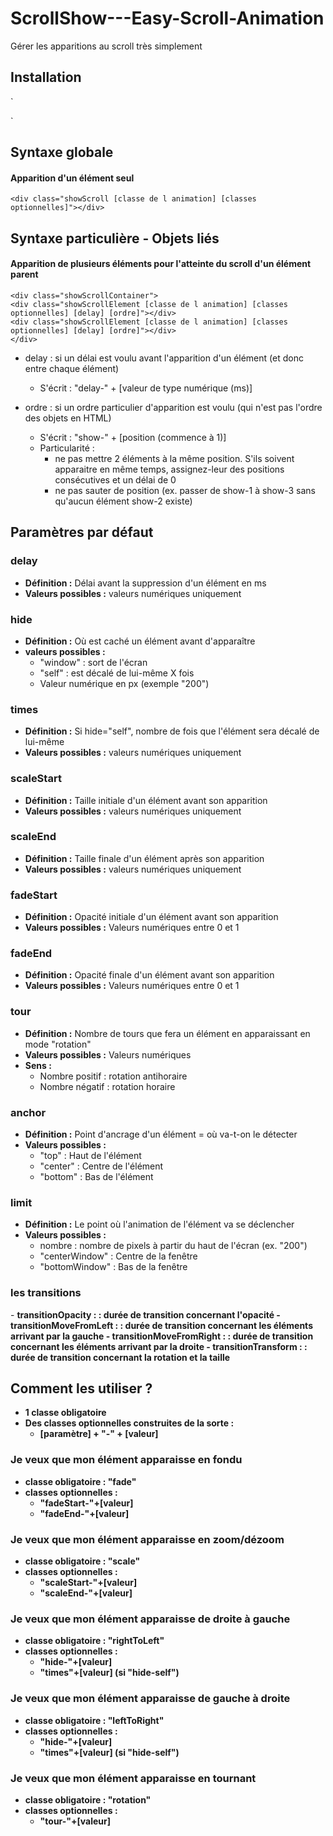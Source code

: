 # ScrollShow---Easy-Scroll-Animation
Gérer les apparitions au scroll très simplement

<h2> Installation </h2>

`<script src="https://code.jquery.com/jquery-3.1.1.min.js"></script> <!-- Librairie Jquery necessaire -->
 <script src="js/showScroll.js"></script> <!-- Fichier necessaire aux animations -->`
 

<h2> Syntaxe globale </h2>

<h4>Apparition d'un élément seul</h4>

`<div class="showScroll [classe de l animation] [classes optionnelles]"></div>`

<h2> Syntaxe particulière - Objets liés </h2>

<h4>Apparition de plusieurs éléments pour l'atteinte du scroll d'un élément parent</h4>

`<div class="showScrollContainer">`
 <br/>
    `<div class="showScrollElement [classe de l animation] [classes optionnelles] [delay] [ordre]"></div>`
   <br/>
    `<div class="showScrollElement [classe de l animation] [classes optionnelles] [delay] [ordre]"></div>`
   <br/>
`</div>`

- delay : si un délai est voulu avant l'apparition d'un élément (et donc entre chaque élément)
    - S'écrit : "delay-" + [valeur de type numérique (ms)] 

- ordre : si un ordre particulier d'apparition est voulu (qui n'est pas l'ordre des objets en HTML)
    - S'écrit : "show-" + [position (commence à 1)]
    - Particularité :
       - ne pas mettre 2 éléments à la même position. S'ils soivent apparaitre en même temps, assignez-leur des positions    consécutives et un délai de 0
       - ne pas sauter de position (ex. passer de show-1 à show-3 sans qu'aucun élément show-2 existe)

 
 
 <h2> Paramètres par défaut </h2>
 
<h3> delay </h3>

- <strong>Définition :</strong> Délai avant la suppression d'un élément en ms
- <strong>Valeurs possibles :</strong> valeurs numériques uniquement 

<h3> hide </h3>

- <strong>Définition :</strong> Où est caché un élément avant d'apparaître
- <strong>valeurs possibles :</strong> 
   - "window" : sort de l'écran
   - "self" : est décalé de lui-même X fois
   - Valeur numérique en px (exemple "200")

<h3> times </h3>

- <strong>Définition :</strong> Si hide="self", nombre de fois que l'élément sera décalé de lui-même
- <strong>Valeurs possibles :</strong> valeurs numériques uniquement 

<h3> scaleStart </h3>

- <strong>Définition :</strong> Taille initiale d'un élément avant son apparition
- <strong>Valeurs possibles :</strong> valeurs numériques uniquement 

<h3> scaleEnd </h3>

- <strong>Définition :</strong> Taille finale d'un élément après son apparition
- <strong>Valeurs possibles :</strong> valeurs numériques uniquement 

<h3> fadeStart </h3>

- <strong>Définition :</strong> Opacité initiale d'un élément avant son apparition
- <strong>Valeurs possibles :</strong> Valeurs numériques entre 0 et 1

<h3> fadeEnd </h3>

- <strong>Définition :</strong> Opacité finale d'un élément avant son apparition
- <strong>Valeurs possibles :</strong> Valeurs numériques entre 0 et 1

<h3> tour </h3>

- <strong>Définition :</strong> Nombre de tours que fera un élément en apparaissant en mode "rotation"
- <strong>Valeurs possibles :</strong> Valeurs numériques
- <strong>Sens :</strong>
    - Nombre positif : rotation antihoraire
    - Nombre négatif : rotation horaire

<h3> anchor </h3>

- <strong>Définition :</strong> Point d'ancrage d'un élément = où va-t-on le détecter
- <strong>Valeurs possibles :</strong> 
   - "top" : Haut de l'élément
   - "center" : Centre de l'élément
   - "bottom" : Bas de l'élément
   
<h3> limit </h3>

- <strong>Définition :</strong> Le point où l'animation de l'élément va se déclencher
- <strong>Valeurs possibles :</strong> 
   - nombre : nombre de pixels à partir du haut de l'écran (ex. "200")
   - "centerWindow" : Centre de la fenêtre
   - "bottomWindow" : Bas de la fenêtre
   
<h3> les transitions </h3>
- <strong> transitionOpacity :<strong> : durée de transition concernant l'opacité
- <strong> transitionMoveFromLeft :<strong> : durée de transition concernant les éléments arrivant par la gauche
- <strong> transitionMoveFromRight :<strong> : durée de transition concernant les éléments arrivant par la droite
- <strong> transitionTransform :<strong> : durée de transition concernant la rotation et la taille
   
   <h2> Comment les utiliser ? </h2>
   
   - 1 classe obligatoire
   - Des classes optionnelles construites de la sorte :
      - [paramètre] + "-" + [valeur]
   
   <h3> Je veux que mon élément apparaisse en fondu </h3>
   
   - classe obligatoire : "fade"
   - classes optionnelles : 
      - "fadeStart-"+[valeur]
      - "fadeEnd-"+[valeur]
      
   <h3> Je veux que mon élément apparaisse en zoom/dézoom </h3>
   
   - classe obligatoire : "scale"
   - classes optionnelles : 
      - "scaleStart-"+[valeur]
      - "scaleEnd-"+[valeur]
      
  <h3> Je veux que mon élément apparaisse de droite à gauche </h3>
   
   - classe obligatoire : "rightToLeft"
   - classes optionnelles : 
      - "hide-"+[valeur]
      - "times"+[valeur] (si "hide-self")
      
   <h3> Je veux que mon élément apparaisse de gauche à droite </h3>
   
   - classe obligatoire : "leftToRight"
   - classes optionnelles : 
      - "hide-"+[valeur]
      - "times"+[valeur] (si "hide-self")
      
   <h3> Je veux que mon élément apparaisse en tournant </h3>
   
   - classe obligatoire : "rotation"
   - classes optionnelles : 
      - "tour-"+[valeur]

